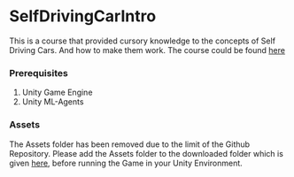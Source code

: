 # SelfDrivingCarIntro

This is a course that provided cursory knowledge to the concepts of Self Driving Cars. And how to make them work. The course could be found [here](https://www.udemy.com/course/self-driving-go-kart-with-unity-ml/)

### Prerequisites
1. Unity Game Engine
2. Unity ML-Agents

### Assets

The Assets folder has been removed due to the limit of the Github Repository. Please add the Assets folder to the downloaded folder which is given [here](), before running the Game in your Unity Environment.
